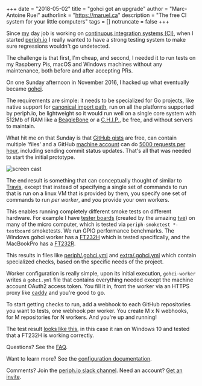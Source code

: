 +++
date = "2018-05-02"
title = "gohci got an upgrade"
author = "Marc-Antoine Ruel"
authorlink = "https://maruel.ca"
description = "The free CI system for your little computers"
tags = []
notruncate = false
+++

Since [my](https://maruel.ca) day job is working on [continuous integration
systems
(CI)](https://chromium.googlesource.com/infra/luci/luci-py/+/master/appengine/swarming/doc/Design.md),
when I started [periph.io](https://periph.io) I really wanted to have a strong
testing system to make sure regressions wouldn't go undetected.

The challenge is that first, I'm cheap, and second, I needed it to run tests on
my Raspberry Pis, macOS and Windows machines without any maintenance, both
before and after accepting PRs.

On one Sunday afternoon in November 2016, I hacked up what eventually became
[gohci](https://github.com/periph/gohci/).

<!--more-->

The requirements are simple: it needs to be specialized for Go projects, like
native support for [canonical import
path](https://golang.org/doc/go1.4#canonicalimports), run on all the platforms
supported by periph.io, be lightweight so it would run well on a single core
system with 512Mb of RAM like a [BeagleBone](https://beagleboard.org/) or a
[C.H.I.P.](https://getchip.com/), be free, and without servers to maintain.

What hit me on that Sunday is that [GitHub gists](https://gist.github.com/) are
free, can contain multiple 'files' and a GitHub [machine
account](https://help.github.com/articles/github-terms-of-service/#2-account-requirements)
can do [5000 requests per hour](https://developer.github.com/v3/#rate-limiting),
including sending commit status updates. That's all that was needed to start the
initial prototype.

![screen cast](/gohci.gif "screen cast")

The end result is something that can conceptually thought of similar to
[Travis](https://travis-ci.com/), except that instead of specifying a single set
of commands to run that is run on a linux VM that is provided by them, you
specify one set of commands to run _per worker_, and _you_ provide your own
workers.

This enables running completely different smoke tests on different hardware. For
example I have [tester boards](https://github.com/periph/periph-tester)
(created by the amazing [tve](https://github.com/tve)) on many of the micro
computer, which is tested via `periph-smoketest *-testboard` smoketests. We run
GPIO performance benchmarks. The Windows gohci worker has a
[FT232H](https://www.adafruit.com/product/2264) which is tested specifically,
and the MacBookPro has a [FT232R](https://www.adafruit.com/product/70).

This results in files like
[periph/.gohci.yml](https://github.com/google/periph/blob/master/.gohci.yml) and
[extra/.gohci.yml](https://github.com/periph/extra/blob/master/.gohci.yml) which
contain specialized checks, based on the specific needs of the project.

Worker configuration is really simple, upon its initial execution,
`gohci-worker` writes a `gohci.yml` file that contains everything needed except
the machine account OAuth2 access token. You fill it in, front the worker via an
HTTPS proxy like [caddy](https://caddyserver.com/) and you're good to go.

To start getting checks to run, add a webhook to each GitHub repositories you
want to tests, one webhook per worker. You create M x N webhooks, for M
repositories for N workers. And you're up and running!

The test result [looks like
this](https://gist.github.com/gohci-bot/21d9e018641d9c24d37115324979d6ab), in
this case it ran on Windows 10 and tested that a FT232H is working correctly.

Questions? See the [FAQ](https://github.com/periph/gohci/blob/master/FAQ.md).

Want to learn more? See the [configuration
documentation](https://github.com/periph/gohci/blob/master/CONFIG.md).

Comments? Join the [periph.io slack
channel](https://gophers.slack.com/messages/periph/). Need an account? [Get an
invite](https://invite.slack.golangbridge.org/).
